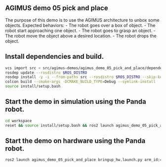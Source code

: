 AGIMUS demo 05 pick and place
-----------------------------

The purpose of this demo is to use the AGIMUS architecture to unbox some objects.
Expected behaviors:
    - The robot goes over a box of object.
    - The robot start approaching one object.
    - The robot goes to grasp an object.
    - The robot move the object above a desired location.
    - The robot drops the object.

## Install dependencies and build.

```bash
vcs import src < src/agimus-demos/agimus_demo_05_pick_and_place/dependencies.repos
rosdep update --rosdistro $ROS_DISTRO
rosdep install -y -i --from-paths src --rosdistro $ROS_DISTRO --skip-keys libfranka
colcon build --cmake-args -DCMAKE_BUILD_TYPE=Debug --symlink-install
source install/setup.bash
```

## Start the demo in simulation using the Panda robot.
```bash
cd workspace
reset && source install/setup.bash && ros2 launch agimus_demo_05_pick_and_place bringup.launch.py use_gazebo:=true
```

## Start the demo on hardware using the Panda robot.
```bash
ros2 launch agimus_demo_05_pick_and_place bringup_hw.launch.py arm_id:=fer robot_ip:=<fci-ip>
```
